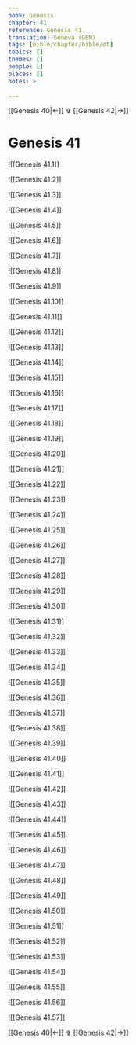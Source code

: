 ```yaml
---
book: Genesis
chapter: 41
reference: Genesis 41
translation: Geneva (GEN)
tags: [bible/chapter/bible/ot]
topics: []
themes: []
people: []
places: []
notes: >
  
---
```


[[Genesis 40|<-]] ✞ [[Genesis 42|->]]

# Genesis 41

![[Genesis 41.1]]

![[Genesis 41.2]]

![[Genesis 41.3]]

![[Genesis 41.4]]

![[Genesis 41.5]]

![[Genesis 41.6]]

![[Genesis 41.7]]

![[Genesis 41.8]]

![[Genesis 41.9]]

![[Genesis 41.10]]

![[Genesis 41.11]]

![[Genesis 41.12]]

![[Genesis 41.13]]

![[Genesis 41.14]]

![[Genesis 41.15]]

![[Genesis 41.16]]

![[Genesis 41.17]]

![[Genesis 41.18]]

![[Genesis 41.19]]

![[Genesis 41.20]]

![[Genesis 41.21]]

![[Genesis 41.22]]

![[Genesis 41.23]]

![[Genesis 41.24]]

![[Genesis 41.25]]

![[Genesis 41.26]]

![[Genesis 41.27]]

![[Genesis 41.28]]

![[Genesis 41.29]]

![[Genesis 41.30]]

![[Genesis 41.31]]

![[Genesis 41.32]]

![[Genesis 41.33]]

![[Genesis 41.34]]

![[Genesis 41.35]]

![[Genesis 41.36]]

![[Genesis 41.37]]

![[Genesis 41.38]]

![[Genesis 41.39]]

![[Genesis 41.40]]

![[Genesis 41.41]]

![[Genesis 41.42]]

![[Genesis 41.43]]

![[Genesis 41.44]]

![[Genesis 41.45]]

![[Genesis 41.46]]

![[Genesis 41.47]]

![[Genesis 41.48]]

![[Genesis 41.49]]

![[Genesis 41.50]]

![[Genesis 41.51]]

![[Genesis 41.52]]

![[Genesis 41.53]]

![[Genesis 41.54]]

![[Genesis 41.55]]

![[Genesis 41.56]]

![[Genesis 41.57]]

[[Genesis 40|<-]] ✞ [[Genesis 42|->]]
